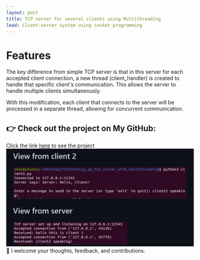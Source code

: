 ```yaml
---
layout: post
title: TCP server for several clients using Multithreading
lead: Client-server system using socket programming
---
```

# Features
The key difference from simple TCP server is that in this server for each accepted client connection, a new thread (client_handler) is created to handle that specific client's communication. This allows the server to handle multiple clients simultaneously.

With this modification, each client that connects to the server will be processed in a separate thread, allowing for concurrent communication.

## 👉 Check out the project on My GitHub: 
Click the link [here](https://github.com/chaw-thiri/Computer-Network/tree/main/TCP/setting_up_tcp_server_with_multithreading) to see the project
![Sample img](assets/jpg/image-1.png)
🙏 I welcome your thoughts, feedback, and contributions. 